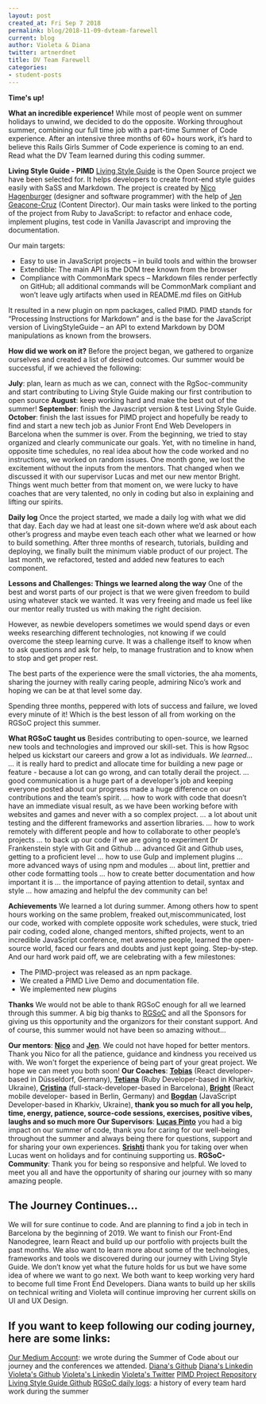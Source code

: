 ```yaml
---
layout: post
created_at: Fri Sep 7 2018
permalink: blog/2018-11-09-dvteam-farewell
current: blog
author: Violeta & Diana
twitter: artnerdnet
title: DV Team Farewell
categories:
- student-posts
---
```



 __Time's up!__

__What an incredible experience!__
While most of people went on summer holidays to unwind, we decided to do the opposite. Working throughout summer, combining our full time job with a part-time Summer of Code experience. After an intensive three months of 60+ hours work, it’s hard to believe this Rails Girls Summer of Code experience is coming to an end. Read what the DV Team learned during this coding summer.
 
__Living Style Guide - PIMD__
[Living Style Guide](http://www.livingstyleguide.org) is the Open Source project we have been selected for. It helps developers to create front-end style guides easily with SaSS and Markdown. The project is created by [Nico Hagenburger](http://www.twitter.com/hagenburger) (designer and software programmer) with the help of [Jen Geacone-Cruz](https://twitter.com/anomiseditrix) (Content Director). Our main tasks were linked to the porting of the project from Ruby to JavaScript: to refactor and enhace code, implement plugins, test code in Vanilla Javascript and improving the documentation.

Our main targets:
- Easy to use in JavaScript projects – in build tools and within the browser
- Extendible: The main API is the DOM tree known from the browser
- Compliance with CommonMark specs – Markdown files render perfectly on GitHub; all additional commands will be CommonMark compliant and won’t leave ugly artifacts when used in README.md files on GitHub

It resulted in a new plugin on npm packages, called PIMD. PIMD stands for “Processing Instructions for Markdown” and is the base for the JavaScript version of LivingStyleGuide – an API to extend Markdown by DOM manipulations as known from the browsers.

__How did we work on it?__
Before the project began, we gathered to organize ourselves and created a list of desired outcomes. Our summer would be successful, if we achieved the following:

 **July**: plan, learn as much as we can, connect with the RgSoc-community and start contributing to Living Style Guide making our first contribution to open source
 **August**: keep working hard and make the best out of the summer! 
 **September**: finish the Javascript version & test Living Style Guide.
 **October**: finish the last issues for PIMD project and hopefully be ready to find and start a new tech job as Junior Front End Web Developers in Barcelona when the summer is over.
 From the beginning, we tried to stay organized and clearly communicate our goals. Yet, with no timeline in hand, opposite time schedules, no real idea about how the code worked and no instructions, we worked on random issues. One month gone, we lost the excitement without the inputs from the mentors. That changed when we discussed it with our supervisor Lucas and met our new mentor Bright. Things went much better from that moment on, we were lucky to have coaches that are very talented, no only in coding but also in explaining and lifting our spirits.

__Daily log__
Once the project started, we made a daily log with what we did that day. 
Each day we had at least one sit-down where we’d ask about each other’s progress and maybe even teach each other what we learned or how to build something. 
After three months of research, tutorials, building and deploying, we finally built the minimum viable product of our project. The last month, we refactored, tested and added new features to each component.

__Lessons and Challenges: Things we learned along the way__
One of the best and worst parts of our project is that we were given freedom to build using whatever stack we wanted. It was very freeing and made us feel like our mentor really trusted us with making the right decision.

However, as newbie developers sometimes we would spend days or even weeks researching different technologies, not knowing if we could overcome the steep learning curve. It was a challenge itself to know when to ask questions and ask for help, to manage frustration and to know when to stop and get proper rest.

The best parts of the experience were the small victories, the aha moments, sharing the journey with really caring people, admiring Nico’s work and hoping we can be at that level some day. 

Spending three months, peppered with lots of success and failure, we loved every minute of it! Which is the best lesson of all from working on the RGSoC project this summer.

__What RGSoC taught us__
Besides contributing to open-source, we learned new tools and technologies and improved our skill-set. This is how Rgsoc helped us kickstart our careers and grow a lot as individuals.
 *We learned...*
 *…* it is really hard to predict and allocate time for building a new page or feature - because a lot can go wrong, and can totally derail the project. 
 *…* good communication is a huge part of a developer’s job and keeping everyone posted about our progress made a huge difference on our contributions and the team’s spirit.
 *…* how to work with code that doesn’t have an immediate visual result, as we have been working before with websites and games and never with a so complex project. 
 *…* a lot about unit testing and the different frameworks and assertion libraries.
 *…* how to work remotely with different people and how to collaborate to other people’s projects
 *…* to back up our code if we are going to experiment Dr Frankenstein style with Git and Github
 *…* advanced Git and Github uses, getting to a proficient level
 *…* how to use Gulp and implement plugins
 *…* more advanced ways of using npm and modules
 *…* about lint, prettier and other code formatting tools
 *…* how to create better documentation and how important it is
 *…* the importance of paying attention to detail, syntax and style
 *…* how amazing and helpful the dev community can be! 

__Achievements__
We learned a lot during summer. Among others how to spent hours working on the same problem, freaked out,miscommunicated, lost our code, worked with complete opposite work schedules, were stuck, tried pair coding, coded alone, changed mentors, shifted projects, went to an incredible JavaScript conference, met awesome people, learned the open-source world, faced our fears and doubts and just kept going. Step-by-step. And our hard work paid off, we are celebrating with a few milestones:
- The PIMD-project was released as an npm package. 
- We created a PIMD Live Demo and documentation file. 
- We implemented new plugins

__Thanks__
We would not be able to thank RGSoC enough for all we learned through this summer. A big big thanks to [RGSoC](https://railsgirlssummerofcode.org/) and all the Sponsors for giving us this opportunity and the organizors for their constant support. 
And of course, this summer would not have been so amazing without...

**Our mentors**: [**Nico**](https://twitter.com/hagenburger) and [**Jen**](https://twitter.com/anomiseditrix). We could not have hoped for better mentors. Thank you Nico for all the patience, guidance and kindness you received us with. We won't forget the experience of being part of your great project. We hope we can meet you both soon!
**Our Coaches**: [**Tobias**](https://twitter.com/tobmaster) (React developer-based in Düsseldorf, Germany), [**Tetiana**](https://github.com/brytannia) (Ruby Developer-based in Kharkiv, Ukraine), [**Cristina**](https://www.github.com/cristinaverdi) (full-stack-developer-based in Barcelona), [**Bright**](https://github.com/benevbright/) (React mobile developer- based in Berlin, Germany) and [**Bogdan**](https://github.com/thujone25) (JavaScript Developer-based in Kharkiv, Ukraine), **thank you so much for all you help, time, energy, patience, source-code sessions, exercises, positive vibes, laughs and so much more**
**Our Supervisors**: [**Lucas Pinto**](https://twitter.com/medk_) you had a big impact on our summer of code, thank you for caring for our well-being throughout the summer and always being there for questions, support and for sharing your own experiences. [**Srishti**](https://github.com/SrishtiSengupta) thank you for taking over when Lucas went on holidays and for continuing supporting us.
**RGSoC-Community**: Thank you for being so responsive and helpful. We loved to meet you all and have the opportunity of sharing our journey with so many amazing people. 
## The Journey Continues...
We will for sure continue to code. And are planning to find a job in tech in Barcelona by the beginning of 2019. We want to finish our Front-End Nanodegree, learn React and build up our portfolio with projects built the past months. We also want to learn more about some of the technologies, frameworks and tools we discovered during our journey with Living Style Guide.
 We don’t know yet what the future holds for us but we have some idea of where we want to go next. We both want to keep working very hard to become full time Front End Developers. Diana wants to build up her skills on technical writing and Violeta will continue improving her current skills on UI and UX Design. 

## If you want to keep following our coding journey, here are some links:
 [Our Medium Account](https://medium.com/@dvteam): we wrote during the Summer of Code about our journey and the conferences we attended.
 [Diana's Github](https://www.github.com/dianavile)
 [Diana's Linkedin](https://www.linkedin.com/in/dianavile)
 [Violeta's Github](https://www.github.com/artnerdnet)
 [Violeta's Linkedin](https://www.linkedin.com/in/artnerdnet)
 [Violeta's Twitter](https://www.twitter.com/artnerdnet)
 [PIMD Project Repository](https://www.github.com/hagenburger/pimd)
 [Living Style Guide Github](https://www.github.com/livingstyleguide)
 [RGSoC daily logs](http://teams.railsgirlssummerofcode.org): a history of every team hard work during the summer
